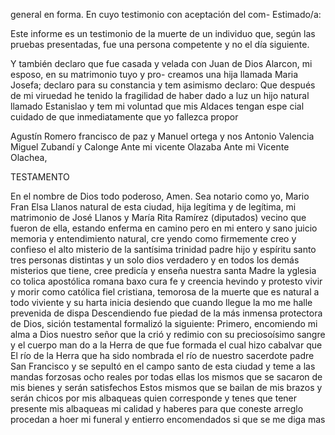 general en forma. En cuyo testimonio con aceptación del com-
Estimado/a:

Este informe es un testimonio de la muerte de un individuo que, según las pruebas presentadas, fue una persona competente y no el día siguiente. 

Y también declaro que fue casada y velada con Juan de Dios Alarcon, mi esposo, en su matrimonio tuyo y pro-
creamos una hija llamada Maria Josefa; declaro para su constancia
y tem asimismo declaro: Que después de mi viruedad he
tenido la fragilidad de haber dado a luz un hijo natural
llamado Estanislao
y tem mi voluntad que mis Aldaces tengan
espe
cial cuidado de que inmediatamente que yo fallezca propor

Agustín Romero
francisco de paz y
Manuel ortega y
nos
Antonio Valencia
Miguel Zubandí y Calonge
Ante mi vicente Olazaba
Ante mi Vicente Olachea,

TESTAMENTO

En el nombre de Dios todo poderoso, Amen. Sea notario como yo, Mario Fran
Elsa Llanos natural de esta ciudad, hija legítima y de legítima, mi matrimonio de José Llanos y María Rita Ramírez (diputados) vecino que fueron de ella, estando enferma en camino pero en mi entero y sano juicio memoria y entendimiento natural, cre
yendo como firmemente creo y confieso el alto misterio de la santísima trinidad padre hijo y espíritu santo tres personas distintas y un solo dios verdadero y en todos los demás misterios que tiene, cree predicía y enseña nuestra santa Madre la yglesia co
tolica apostólica romana baxo cura fe y creencia hevindo y protesto vivir y morir como católica fiel cristiana, temorosa de la muerte que es natural a todo viviente y su harta inicia desiendo que cuando llegue la mo me halle prevenida de dispa
Descendiendo fue piedad de la más inmensa protectora de Dios, sición testamental formalizó la siguiente: Primero, encomiendo mi alma a Dios nuestro señor que la crió y redimio con su preciosoísimo sangre y el cuerpo man do a la Herra de que fue formada el cual hizo cabalvar que
El río de la Herra que ha sido nombrada el río de nuestro sacerdote padre San Francisco y se sepultó en el campo santo de esta ciudad y teme a las mandas forzosas ocho reales por todas ellas los mismos que se sacaron de mis bienes y serán satisfechos
Estos mismos que se bailan de mis brazos y serán chicos por mis albaqueas quien corresponde y tenes que tener presente mis albaqueas mi calidad y haberes para que coneste arreglo procedan a hoer mi funeral y entierro encomendados si que se me diga mas